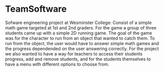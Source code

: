 # TeamSoftware

Sofware engineering project at Wesminster College: Consist of a simple math game targeted at 1st and 2nd graders. For the game a group of three students came up with a simple 2D running game. The goal of the game was for the character to run from an object that wanted to catch them. To run from the object, the user would have to answer simple math games and the progress dependended on the user answering correctly. For the project we also wanted to have a way for teachers to access their students progress, add and remove students, and for the students themselves to have a menu with different options to choose from.

